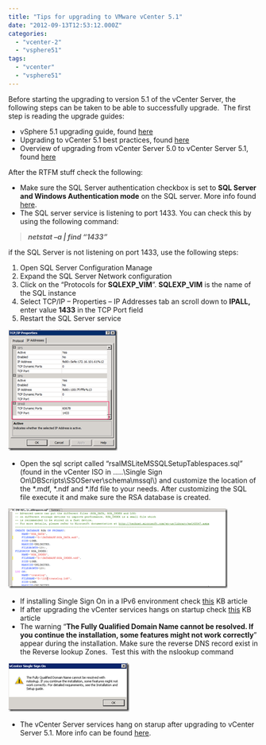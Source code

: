 ```yaml
---
title: "Tips for upgrading to VMware vCenter 5.1"
date: "2012-09-13T12:53:12.000Z"
categories: 
  - "vcenter-2"
  - "vsphere51"
tags: 
  - "vcenter"
  - "vsphere51"
---
```


Before starting the upgrading to version 5.1 of the vCenter Server, the following steps can be taken to be able to successfully upgrade.  The first step is reading the upgrade guides:

- vSphere 5.1 upgrading guide, found [here](http://pubs.vmware.com/vsphere-51/index.jsp?topic=%2Fcom.vmware.vsphere.upgrade.doc%2FGUID-18B7B4BB-C24A-49CD-AE76-13285157B29F.html)
- Upgrading to vCenter 5.1 best practices, found [here](http://kb.vmware.com/selfservice/documentLinkInt.do?micrositeID=&popup=true&languageId=&externalID=2021193)
- Overview of upgrading from vCenter Server 5.0 to vCenter Server 5.1, found [here](http://kb.vmware.com/selfservice/microsites/search.do?language=en_US&cmd=displayKC&externalId=2032283)

After the RTFM stuff check the following:

- Make sure the SQL Server authentication checkbox is set to **SQL Server and Windows Authentication mode** on the SQL server. More info found [here](https://www.ivobeerens.nl/2012/09/11/vcenter-5-1-single-sign-on-error-during-installation/).
- The SQL server service is listening to port 1433. You can check this by using the following command:

> **_netstat –a | find “1433”_**

if the SQL Server is not listening on port 1433, use the following steps:

1. Open SQL Server Configuration Manage
2. Expand the SQL Server Network configuration
3. Click on the “Protocols for **SQLEXP\_VIM**”. **SQLEXP\_VIM** is the name of the SQL instance
4. Select TCP/IP – Properties – IP Addresses tab an scroll down to **IPALL,** enter value **1433** in the TCP Port field
5. Restart the SQL Server service

[![image](images/image_thumb8.png "image")](https://www.ivobeerens.nl/wp-content/uploads/2012/09/image9.png)

- Open the sql script called “rsaIMSLiteMSSQLSetupTablespaces.sql”  (found in the vCenter ISO in …..\\Single Sign On\\DBScripts\\SSOServer\\schema\\mssql\\) and customize the location of the \*.mdf, \*.ndf and \*.lfd file to your needs. After customizing the SQL file execute it and make sure the RSA database is created.

[![image](images/image_thumb9.png "image")](https://www.ivobeerens.nl/wp-content/uploads/2012/09/image10.png)

- If installing Single Sign On in a IPv6 environment check [this](http://kb.vmware.com/selfservice/microsites/search.do?language=en_US&cmd=displayKC&externalId=2035454) KB article
- If after upgrading the vCenter services hangs on startup check [this](http://kb.vmware.com/selfservice/microsites/search.do?language=en_US&cmd=displayKC&externalId=2035623) KB article
- The warning “**The Fully Qualified Domain Name cannot be resolved. If you continue the installation, some features might not work correctly**” appear during the installation. Make sure the reverse DNS record exist in the Reverse lookup Zones.  Test this with the nslookup command

[![image](images/image_thumb14.png "image")](https://www.ivobeerens.nl/wp-content/uploads/2012/09/image15.png)

- The vCenter Server services hang on starup after upgrading to vCenter Server 5.1. More info can be found [here](http://kb.vmware.com/selfservice/microsites/search.do?language=en_US&cmd=displayKC&externalId=2035623).
